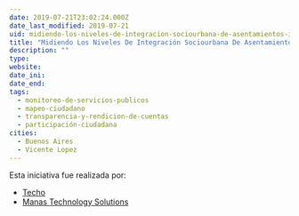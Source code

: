 ```yaml
---
date: 2019-07-21T23:02:24.000Z
date_last_modified: 2019-07-21
uid: midiendo-los-niveles-de-integracion-sociourbana-de-asentamientos-informales-en-argentina
title: "Midiendo Los Niveles De Integración Sociourbana De Asentamientos Informales En Argentina"
description: ""
type: 
website: 
date_ini: 
date_end: 
tags:
  - monitoreo-de-servicios-publicos
  - mapeo-ciudadano
  - transparencia-y-rendicion-de-cuentas
  - participación-ciudadana
cities: 
  - Buenos Aires
  - Vicente Lopez
---
```


Esta iniciativa fue realizada por:

- [Techo](/i/techo.html)
- [Manas Technology Solutions](/i/manas-technology-solutions.html)

